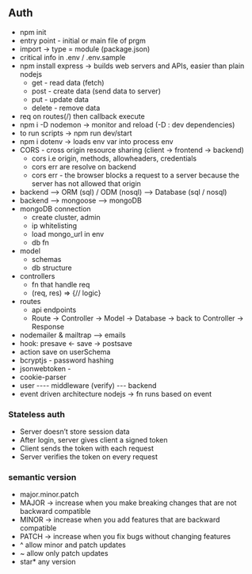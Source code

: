 ## Auth
- npm init
- entry point - initial or main file of prgm
- import -> type = module (package.json)
- critical info in .env / .env.sample
- npm install express -> builds web servers and APIs, easier than plain nodejs
    - get - read data (fetch)
    - post - create data (send data to server)
    - put - update data
    - delete - remove data
- req on routes(/) then callback execute
- npm i -D nodemon -> monitor and reload (-D : dev dependencies)
- to run scripts -> npm run dev/start
- npm i dotenv -> loads env var into process env
- CORS - cross origin resource sharing (client -> frontend -> backend)
    - cors i.e origin, methods, allowheaders, credentials
    - cors err are resolve on backend
    - cors err - the browser blocks a request to a server because the server has not allowed that origin
- backend --> ORM (sql) / ODM (nosql) --> Database (sql / nosql) 
- backend --> mongoose --> mongoDB
- mongoDB connection
    - create cluster, admin
    - ip whitelisting
    - load mongo_url in env
    - db fn 
- model
    - schemas
    - db structure
- controllers
    - fn that handle req
    - (req, res) => {// logic}
- routes
    - api endpoints
    - Route → Controller → Model → Database → back to Controller → Response
- nodemailer & mailtrap --> emails
- hook: presave <- save -> postsave
- action save on userSchema
- bcryptjs - password hashing
- jsonwebtoken - 
- cookie-parser
- user ---- middleware (verify) --- backend
- event driven architecture nodejs -> fn runs based on event

### Stateless auth
* Server doesn’t store session data
* After login, server gives client a signed token
* Client sends the token with each request
* Server verifies the token on every request

### semantic version
- major.minor.patch
- MAJOR → increase when you make breaking changes that are not backward compatible
- MINOR → increase when you add features that are backward compatible
- PATCH → increase when you fix bugs without changing features
- ^ allow minor and patch updates
- ~ allow only patch updates
- star* any version
